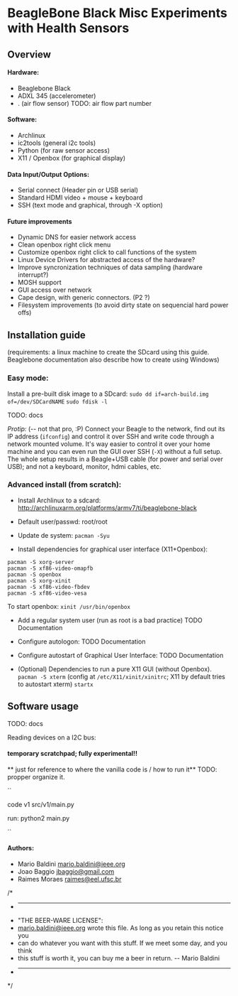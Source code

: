 
BeagleBone Black Misc Experiments with Health Sensors
==============




Overview 
---------------


#### Hardware: #### 
- Beaglebone Black
- ADXL 345 (accelerometer)
- . (air flow sensor) TODO: air flow part number


#### Software: ####  
- Archlinux
- ic2tools (general i2c tools)
- Python (for raw sensor access)
- X11 / Openbox (for graphical display)


#### Data Input/Output Options: #### 
- Serial connect (Header pin or USB serial)
- Standard HDMI video + mouse + keyboard
- SSH (text mode and graphical, through -X option)


#### Future improvements ####
- Dynamic DNS for easier network access
- Clean openbox right click menu
- Customize openbox right click to call functions of the system
- Linux Device Drivers for abstracted access of the hardware?
- Improve syncronization techniques of data sampling (hardware interrupt?)
- MOSH support
- GUI access over network
- Cape design, with generic connectors. (P2 ?)
- Filesystem improvements (to avoid dirty state on sequencial hard power offs)




Installation guide
-------------------------



(requirements: a linux machine to create the SDcard using this guide. Beaglebone documentation also describe how to create using Windows)

### Easy mode: ###
Install a pre-built disk image to a SDcard: 
`sudo dd if=arch-build.img of=/dev/SDCardNAME`
`sudo fdisk -l `

TODO: docs




*Protip:* (-- not that pro, :P)
Connect your Beagle to the network, find out its IP address (`ifconfig`) and control it over SSH and write code through a network mounted volume. It's way easier to control it over your home machine and you can even run the GUI over SSH (`-X`) without a full setup. 
The whole setup results in a Beagle+USB cable (for power and serial over USB); and not a keyboard, monitor, hdmi cables, etc. 


### Advanced install (from scratch): ###


- Install Archlinux to a sdcard: 
http://archlinuxarm.org/platforms/armv7/ti/beaglebone-black

- Default user/passwd: root/root

- Update de system: 
`pacman -Syu` 

- Install dependencies for graphical user interface (X11+Openbox): 
```
pacman -S xorg-server
pacman -S xf86-video-omapfb
pacman -S openbox
pacman -S xorg-xinit
pacman -S xf86-video-fbdev
pacman -S xf86-video-vesa
```
To start openbox:
`xinit /usr/bin/openbox`


- Add a regular system user (run as root is a bad practice)
TODO Documentation

- Configure autologon: 
TODO Documentation

- Configure autostart of Graphical User Interface: 
TODO Documentation


- (Optional) Dependencies to run a pure X11 GUI (without Openbox).
`pacman -S xterm`
(config at `/etc/X11/xinit/xinitrc`; X11 by default tries to autostart xterm)
`startx`






Software usage 
-------------------------


TODO: docs

Reading devices on a I2C bus:






#### temporary scratchpad; fully experimental!! ####
** just for reference to where the vanilla code is / how to run it**
TODO: propper organize it.

``


code v1
src/v1/main.py


run:
python2 main.py


``







#### Authors: ####
- Mario Baldini 	<mario.baldini@ieee.org>
- Joao Baggio 		<jbaggio@gmail.com>
- Raimes Moraes 	<raimes@eel.ufsc.br>





/*
 * ----------------------------------------------------------------------------
 * "THE BEER-WARE LICENSE":
 * <mario.baldini@ieee.org> wrote this file. As long as you retain this notice you
 * can do whatever you want with this stuff. If we meet some day, and you think
 * this stuff is worth it, you can buy me a beer in return. -- Mario Baldini
 * ----------------------------------------------------------------------------
 */
